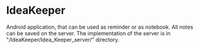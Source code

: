 # IdeaKeeper
Android application, that can be used as reminder or as notebook. All notes can be saved on the server. The implementation of the server is in "/IdeaKeeper/Idea_Keeper_server/" directory.
